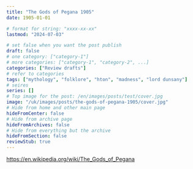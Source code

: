 ```yaml
---
title: "The Gods of Pegana 1905"
date: 1905-01-01

# format for string: "xxxx-xx-xx"
lastmod: "2024-07-03"

# set false when you want the post publish
draft: false
# one category: ["category-1"]
# more categories: ["category-1", "category-2", ...]
categories: ["Review drafts"]
# refer to categories
tags: ["mythology", "folklore", "hton", "madness", "lord dunsany"]
# seires
series: []
# Top image for the post: /en/images/posts/test/cover.jpg
image: "/uk/images/posts/the-gods-of-pegana-1905/cover.jpg"
# Hide from home and other main page
hideFromCenter: false
# Hide from archive page
hideFromArchives: false
# Hide from everything but the archive
hideFromSection: false
reviewStub: true
---
```

https://en.wikipedia.org/wiki/The_Gods_of_Pegana
<!--more-->